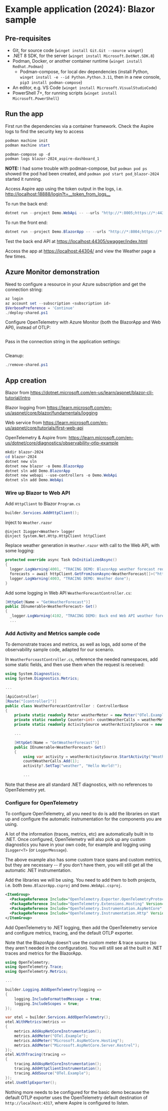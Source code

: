 # Example application (2024): Blazor sample

## Pre-requisites

- Git, for source code (`winget install Git.Git --source winget`)
- .NET 8 SDK, for the server (`winget install Microsoft.DotNet.SDK.8`)
- Podman, Docker, or another container runtime (`winget install Redhat.Podman`)
  - Podman-compose, for local dev dependencies (install Python,
    `winget install -e --id Python.Python.3.11`, then in a new console,
    `pip3 install podman-compose`)
- An editor, e.g. VS Code (`winget install Microsoft.VisualStudioCode`)
- PowerShell 7+, for running scripts (`winget install Microsoft.PowerShell`)

## Run the app

First run the dependencies via a container framework. Check the Aspire logs to find the security key to access

```powershell
podman machine init
podman machine start

podman-compose up -d
podman logs blazor-2024_aspire-dashboard_1
```

**NOTE:** I had some trouble with podman-compose, but `podman pod ps` showed the pod had been created, and `podman pod start pod_blazor-2024` started it running.

Access Aspire app using the token output in the logs, i.e. <http://localhost:18888/login?t=__token_from_logs__>

To run the back end:

```powershell
dotnet run --project Demo.WebApi -- --urls "http://*:8005;https://*:44305/"
```

To run the front end:

```powershell
dotnet run --project Demo.BlazorApp -- --urls "http://*:8004;https://*:44304/"
```

Test the back end API at <https://localhost:44305/swagger/index.html>

Access the app at <https://localhost:44304/> and view the Weather page a few times.

## Azure Monitor demonstration

Need to configure a resource in your Azure subscription and get the connection string:

```powershell
az login
az account set --subscription <subscription id>
$VerbosePreference = 'Continue'
./deploy-shared.ps1
```

Configure OpenTelemetry with Azure Monitor (both the BlazorApp and Web API), instead of OTLP:

```csharp

```

Pass in the connection string in the application settings:

```powershell
```

Cleanup:

```powershell
./remove-shared.ps1
```

## App creation

Blazor from <https://dotnet.microsoft.com/en-us/learn/aspnet/blazor-cli-tutorial/intro>

Blazor logging from <https://learn.microsoft.com/en-us/aspnet/core/blazor/fundamentals/logging>

Web service from <https://learn.microsoft.com/en-us/aspnet/core/tutorials/first-web-api>

OpenTelemetry & Aspire from: <https://learn.microsoft.com/en-us/dotnet/core/diagnostics/observability-otlp-example>

```powershell
mkdir blazor-2024
cd blazor-2024
dotnet new sln 
dotnet new blazor -o Demo.BlazorApp
dotnet sln add Demo.BlazorApp
dotnet new webapi --use-controllers -o Demo.WebApi
dotnet sln add Demo.WebApi
```

### Wire up Blazor to Web API

Add `HttpClient` to Blazor `Program.cs`

```csharp
builder.Services.AddHttpClient();
```

Inject to `Weather.razor`

```razor
@inject ILogger<Weather> logger
@inject System.Net.Http.HttpClient httpClient
```

Replace weather generation in `Weather.razor` with call to the Web API, with some logging:

```csharp
protected override async Task OnInitializedAsync()
{
  logger.LogWarning(4001, "TRACING DEMO: BlazorApp weather forecast request forwarded");
  forecasts = await httpClient.GetFromJsonAsync<WeatherForecast[]>("https://localhost:44305/WeatherForecast");
  logger.LogWarning(4003, "TRACING DEMO: Weather done");
}
```
Add some logging in Web API `WeatherForecastController.cs`:

```csharp
[HttpGet(Name = "GetWeatherForecast")]
public IEnumerable<WeatherForecast> Get()
{
  _logger.LogWarning(4102, "TRACING DEMO: Back end Web API weather forecast requested");
  ...
```

### Add Activity and Metrics sample code

To demonstrate traces and metrics, as well as logs, add some of the observability sample code, adapted for our scenario.

In `WeatherForceastController.cs`, reference the needed namespaces, add some static fields, and then use them when the request is received:

```csharp
using System.Diagnostics;
using System.Diagnostics.Metrics;

...

[ApiController]
[Route("[controller]")]
public class WeatherForecastController : ControllerBase
{
    private static readonly Meter weatherMeter = new Meter("OTel.Example", "1.0.0");
    private static readonly Counter<int> countWeatherCalls = weatherMeter.CreateCounter<int>("weather.count", description: "Counts the number of times weather was called");
    private static readonly ActivitySource weatherActivitySource = new ActivitySource("OTel.Example");

    ...

    [HttpGet(Name = "GetWeatherForecast")]
    public IEnumerable<WeatherForecast> Get()
    {
        using var activity = weatherActivitySource.StartActivity("WeatherActivity");
        countWeatherCalls.Add(1);
        activity?.SetTag("weather", "Hello World!");

        ...
```

Note that these are all standard .NET diagnostics, with no references to OpenTelemetry yet.

### Configure for OpenTelemetry

To configure OpenTelemetry, all you need to do is add the libraries on start up and configure the automatic instrumentation for the components you are using.

A lot of the information (traces, metrics, etc) are automatically built in to .NET. Once configured, OpenTelemetry will also pick up any custom diagnostics you have in your own code, for example and logging using `ILogger<T>` (or `LoggerMessage`).

The above example also has some custom trace spans and custom metrics, but they are necessary -- if you don't have them, you will still get all the automatic .NET instrumentation.

Add the libraries we will be using. You need to add them to both projects, i.e. both `Demo.BlazorApp.csproj` and `Demo.WebApi.csproj`.

```xml
<ItemGroup>
  <PackageReference Include="OpenTelemetry.Exporter.OpenTelemetryProtocol" Version="1.9.0" />
  <PackageReference Include="OpenTelemetry.Extensions.Hosting" Version="1.9.0" />
  <PackageReference Include="OpenTelemetry.Instrumentation.AspNetCore" Version="1.9.0" />
  <PackageReference Include="OpenTelemetry.Instrumentation.Http" Version="1.9.0" />
</ItemGroup>
```

Add OpenTelemetry to .NET logging, then add the OpenTelemetry service and configure metrics, tracing, and the default OTLP exporter.

Note that the BlazorApp doesn't use the custom meter & trace source (so they aren't needed in the configuration). You will still see all the built in .NET traces and metrics for the BlazorApp.

```csharp
using OpenTelemetry;
using OpenTelemetry.Trace;
using OpenTelemetry.Metrics;

...

builder.Logging.AddOpenTelemetry(logging =>
{
    logging.IncludeFormattedMessage = true;
    logging.IncludeScopes = true;
});

var otel = builder.Services.AddOpenTelemetry();
otel.WithMetrics(metrics =>
{
    metrics.AddAspNetCoreInstrumentation();
    metrics.AddMeter("OTel.Example");
    metrics.AddMeter("Microsoft.AspNetCore.Hosting");
    metrics.AddMeter("Microsoft.AspNetCore.Server.Kestrel");
});
otel.WithTracing(tracing =>
{
    tracing.AddAspNetCoreInstrumentation();
    tracing.AddHttpClientInstrumentation();
    tracing.AddSource("OTel.Example");
});
otel.UseOtlpExporter();
```

Nothing more needs to be configured for the basic demo because the default OTLP exporter uses the OpenTelemetry default destination of `http://localhost:4317`, where Aspire is configured to listen.
